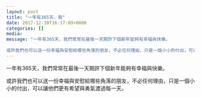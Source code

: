 ```yaml
---
layout: post
title: "一年有365天，我" 
date: 2017-12-30T16:17:09+0000 
categories: [] 
media:
message: "一年有365天，我們常常在最後一天期許下個新年能夠有幸福與快樂。  
  
或許我們也可以送一份幸福與安慰給哪些角落的朋友，不必任何理由，只是一個小小的付出，可以讓他們更有希望與勇氣渡過每一天。"
---
```


一年有365天，我們常常在最後一天期許下個新年能夠有幸福與快樂。  
  
或許我們也可以送一份幸福與安慰給哪些角落的朋友，不必任何理由，只是一個小小的付出，可以讓他們更有希望與勇氣渡過每一天。


 
